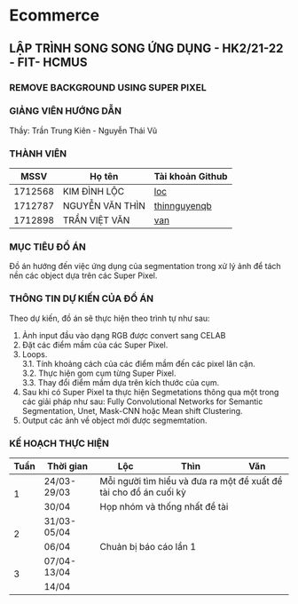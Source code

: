 # Ecommerce

## LẬP TRÌNH SONG SONG ỨNG DỤNG - HK2/21-22 - FIT- HCMUS
### REMOVE BACKGROUND USING SUPER PIXEL
### GIẢNG VIÊN HƯỚNG DẪN
Thầy: Trần Trung Kiên - Nguyễn Thái Vũ

### THÀNH VIÊN

| MSSV | Họ tên | Tài khoản Github |
| --- | --- | --- |
| 1712568 | KIM ĐÌNH LỘC | [loc](https://github.com/) |
| 1712787 | NGUYỄN VĂN THÌN | [thinnguyenqb](https://github.com/thinnguyenqb) |
| 1712898 | TRẦN VIỆT VĂN | [van](https://github.com) |

### MỤC TIÊU ĐỒ ÁN
Đồ án hướng đến việc ứng dụng của segmentation trong xử lý ảnh để tách nền các object dựa trên các Super Pixel.
### THÔNG TIN DỰ KIẾN CỦA ĐỒ ÁN
Theo dự kiến, đồ án sẽ thực hiện theo trình tự như sau:
1. Ảnh input đầu vào dạng RGB được convert sang CELAB
2. Đặt các điểm mầm của các Super Pixel.
3. Loops.  
3.1. Tính khoảng cách của các điểm mầm đến các pixel lân cận.  
3.2. Thực hiện gom cụm từng Super Pixel.  
3.3. Thay đổi điểm mầm dựa trên kích thước của cụm.  
4. Sau khi có Super Pixel ta thực hiện Segmetations thông qua một trong các giải pháp như sau: Fully Convolutional Networks for Semantic Segmentation, Unet, Mask-CNN hoặc Mean shift Clustering.
5. Output các ảnh về object mới được segmemtation.
### KẾ HOẠCH THỰC HIỆN

<table>
<thead>
  <tr>
    <th>Tuần</th>
    <th>Thời gian</th>
    <th>Lộc</th>
    <th>Thìn</th>
    <th>Văn</th>
  </tr>
</thead>
<tbody>
  <tr>
    <td rowspan="2">1</td>
    <td>24/03-29/03</td>
    <td colspan="3">Mỗi người tìm hiểu và đưa ra một đề xuất đề tài cho đồ án cuối kỳ</td>
  </tr>
  <tr>
    <td>30/04</td>
    <td colspan="3">Họp nhóm và thống nhất đề tài</td>
  </tr>
  <tr>
    <td rowspan="2">2</td>
    <td> 31/03-05/04</td>
    <td colspan="3"></td>
  </tr>
  <tr>
    <td>06/04</td>
    <td colspan="3">Chuản bị báo cáo lần 1</td>
  </tr>
  
  <tr>
    <td rowspan="2">3</td>
    <td>07/04-13/04</td>
    <td colspan="3"></tr>
  </tr>
  <tr>
    <td>14/04</td>
    <td colspan="3"></td>
  </tr>
 
  
</tbody>
</table>
